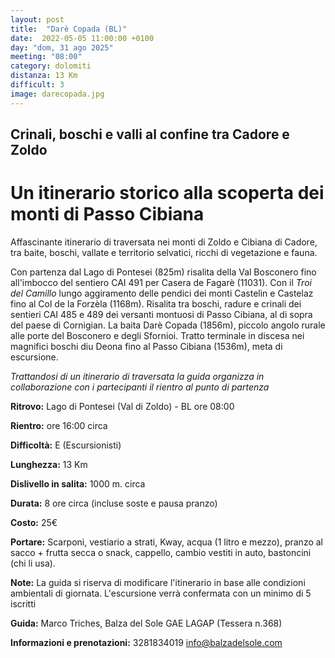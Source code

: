 ```yaml
---
layout: post
title:  "Darè Copada (BL)"
date:  2022-05-05 11:00:00 +0100
day: "dom, 31 ago 2025"
meeting: "08:00"
category: dolomiti 
distanza: 13 Km
difficult: 3
image: darecopada.jpg
---
```


## Crinali, boschi e valli al confine tra Cadore e Zoldo

# Un itinerario storico alla scoperta dei monti di Passo Cibiana

Affascinante itinerario di traversata nei monti di Zoldo e Cibiana di Cadore, tra baite, boschi, vallate e territorio selvatici, ricchi di vegetazione e fauna.

Con partenza dal Lago di Pontesei (825m) risalita della Val Bosconero fino all'imbocco del sentiero CAI 491 per Casera de Fagarè (11031). Con il *Troi del Camillo* lungo aggiramento delle pendici dei monti Castelìn e Castelaz fino al Col de la Forzèla (1168m).
Risalita tra boschi, radure e crinali dei sentieri CAI 485 e 489 dei versanti montuosi di Passo Cibiana, al di sopra del paese di Cornigian. La baita Darè Copada (1856m), piccolo angolo rurale alle porte del Bosconero e degli Sfornioi. 
Tratto terminale in discesa nei magnifici boschi diu Deona fino al Passo Cibiana (1536m), meta di escursione.

*Trattandosi di un itinerario di traversata la guida organizza in collaborazione con i partecipanti il rientro al punto di partenza*


**Ritrovo:** Lago di Pontesei (Val di Zoldo) - BL ore 08:00

**Rientro:** ore 16:00 circa 

**Difficoltà:** E (Escursionisti)

**Lunghezza:** 13 Km

**Dislivello in salita:**  1000 m. circa

**Durata:** 8 ore circa (incluse soste e pausa pranzo)

**Costo:** 25€ 


**Portare:** Scarponi, vestiario a strati, Kway, acqua (1 litro e mezzo), pranzo al sacco + frutta secca o snack, cappello, cambio vestiti in auto, bastoncini (chi li usa). 

**Note:** La guida si riserva di modificare l'itinerario in base alle condizioni ambientali di giornata. L'escursione verrà confermata con un minimo di 5 iscritti

**Guida:** Marco Triches, Balza del Sole GAE LAGAP (Tessera n.368)

**Informazioni e prenotazioni:** 3281834019 info@balzadelsole.com 
